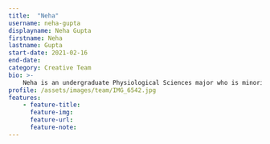 ```yaml
---
title:  "Neha"
username: neha-gupta
displayname: Neha Gupta
firstname: Neha
lastname: Gupta
start-date: 2021-02-16 
end-date:
category: Creative Team
bio: >- 
    Neha is an undergraduate Physiological Sciences major who is minoring in Spanish. She is passionate about making learning accessible and enjoyable for her fellow students.
profile: /assets/images/team/IMG_6542.jpg
features:
    - feature-title: 
      feature-img: 
      feature-url: 
      feature-note: 
---
```

